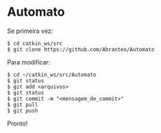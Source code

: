 # Automato

Se primeira vez:


	$ cd catkin_ws/src
	$ git clone https://github.com/Abrantex/Automato


Para modificar:

	$ cd ~/catkin_ws/src/Automato
	$ git status
	$ git add <arquivos>
	$ git status
	$ git commit -m "<mensagem_de_commit>"
	$ git pull
	$ git push

Pronto!